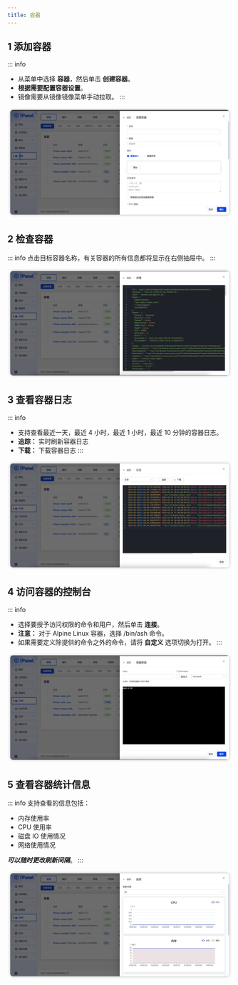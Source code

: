 ```yaml
---
title: 容器
---
```


## 1 添加容器

::: info
- 从菜单中选择 **容器**，然后单击 **创建容器**。
- **根据需要配置容器设置**。 
- 镜像需要从镜像镜像菜单手动拉取。
:::

![img.png](../../img/containers/container_create.png)


## 2 检查容器

::: info
点击目标容器名称，有关容器的所有信息都将显示在右侧抽屉中。
:::

![img.png](../../img/containers/container_inspect.png)

## 3 查看容器日志

::: info
- 支持查看最近一天，最近 4 小时，最近 1 小时，最近 10 分钟的容器日志。
- **追踪：** 实时刷新容器日志
- **下载：** 下载容器日志
:::

![img.png](../../img/containers/container_log.png)

## 4 访问容器的控制台

::: info
- 选择要授予访问权限的命令和用户，然后单击 **连接**。
- **注意：** 对于 Alpine Linux 容器，选择 /bin/ash 命令。
- 如果需要定义除提供的命令之外的命令，请将 **自定义** 选项切换为打开。
:::

![img.png](../../img/containers/container_terminal.png)

## 5 查看容器统计信息

::: info
支持查看的信息包括：

- 内存使用率
- CPU 使用率
- 磁盘 IO 使用情况
- 网络使用情况

***可以随时更改刷新间隔***。
:::

![img.png](../../img/containers/container_monitor.png)